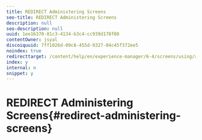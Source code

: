 ```yaml
---
title: REDIRECT Administering Screens
seo-title: REDIRECT Administering Screens
description: null
seo-description: null
uuid: 1ee16370-81c3-4134-b3c4-cc939d178f08
contentOwner: jsyal
discoiquuid: 7ff1026d-09c8-455d-9327-04c45f372ee5
noindex: true
redirecttarget: /content/help/en/experience-manager/6-4/screens/using/administering-screens
index: y
internal: n
snippet: y
---
```


# REDIRECT Administering Screens{#redirect-administering-screens}

